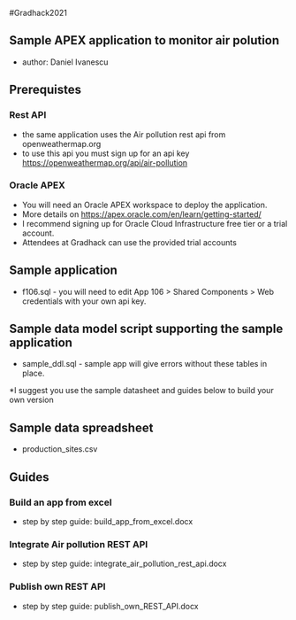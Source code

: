 #Gradhack2021
## Sample APEX application to monitor air polution
* author: Daniel Ivanescu

## Prerequistes
### Rest API
* the same application uses the Air pollution rest api from openweathermap.org
* to use this api you must sign up for an api key https://openweathermap.org/api/air-pollution
### Oracle APEX
* You will need an Oracle APEX workspace to deploy the application.
* More details on https://apex.oracle.com/en/learn/getting-started/
* I recommend signing up for Oracle Cloud Infrastructure free tier or a trial account.
* Attendees at Gradhack can use the provided trial accounts

## Sample application
* f106.sql - you will need to edit App 106 > Shared Components > Web credentials with your own api key.
## Sample data model script supporting the sample application
* sample_ddl.sql - sample app will give errors without these tables in place.


*I suggest you use the sample datasheet and guides below to build your own version

## Sample data spreadsheet
* production_sites.csv

## Guides
### Build an app from excel
* step by step guide: build_app_from_excel.docx
### Integrate Air pollution REST API
* step by step guide: integrate_air_pollution_rest_api.docx
### Publish own REST API
* step by step guide: publish_own_REST_API.docx






